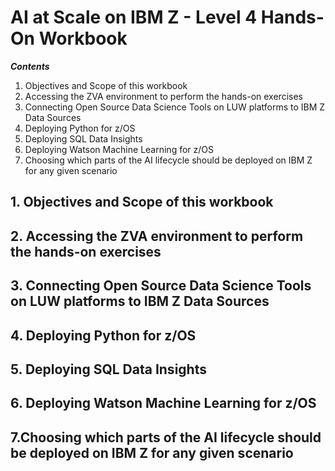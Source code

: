 # AI at Scale on IBM Z - Level 4 Hands-On Workbook

***Contents***

1. Objectives and Scope of this workbook
2. Accessing the ZVA environment to perform the hands-on exercises
3. Connecting Open Source Data Science Tools on LUW platforms to IBM Z Data Sources
4. Deploying Python for z/OS
5. Deploying SQL Data Insights
6. Deploying Watson Machine Learning for z/OS
7. Choosing which parts of the AI lifecycle should be deployed on IBM Z for any given scenario

## 1. Objectives and Scope of this workbook

## 2. Accessing the ZVA environment to perform the hands-on exercises

## 3. Connecting Open Source Data Science Tools on LUW platforms to IBM Z Data Sources

## 4. Deploying Python for z/OS

## 5. Deploying SQL Data Insights

## 6. Deploying Watson Machine Learning for z/OS

## 7.Choosing which parts of the AI lifecycle should be deployed on IBM Z for any given scenario



